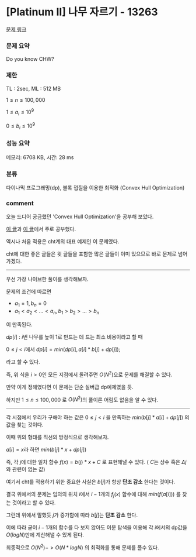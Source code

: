 
# [Platinum II] 나무 자르기 - 13263

[문제 링크](https://www.acmicpc.net/problem/13263)

### 문제 요약

<p> Do you know CHW? </p>

### 제한

TL : 2sec, ML : 512 MB

$1 ≤ n ≤ 100,000$

$1 ≤ a_i ≤ 10^9$

$0 ≤ b_i ≤ 10^9$

### 성능 요약

메모리: 6708 KB, 시간: 28 ms

### 분류

다이나믹 프로그래밍(dp), 볼록 껍질을 이용한 최적화 (Convex Hull Optimization)

### comment

오늘 드디어 궁금했던 'Convex Hull Optimization'을 공부해 보았다.

[이 글](https://koosaga.com/242)과 [이 글](https://m.blog.naver.com/kks227/221418495037)에서 주로 공부했다.

역시나 처음 적용은 cht계의 대표 예제인 이 문제였다.

cht에 대한 좋은 글들은 윗 글들을 포함한 많은 글들이 이미 있으므로 바로 문제로 넘어가겠다.

-----------------------------------------------------------------------------------------------------------------------------------------------------------------------

우선 가장 나이브한 풀이를 생각해보자.

문제의 조건에 따르면

* $a_1 = 1, b_n = 0$
* $a_1 < a_2 < ... < a_n, b_1 > b_2 > ... > b_n$

이 만족된다.

$dp[i]$ : $i$번 나무를 높이 1로 만드는 데 드는 최소 비용이라고 할 때

$0 ≤ j < i$에서 $dp[i] = min(dp[i], a[i] * b[j] + dp[j]);$

라고 할 수 있다.

즉, 위 식을 $i > 0$인 모든 지점에서 돌려주면 $O(N^2)$으로 문제를 해결할 수 있다.

만약 이게 정해였다면 이 문제는 단순 실버급 dp예제였을 듯.

하지만 $1 ≤ n ≤ 100,000$ 로 $O(N^2)$의 풀이론 어림도 없음을 알 수 있다.

-----------------------------------------------------------------------------------------------------------------------------------------------------------------------

각 시점에서 우리가 구해야 하는 값은 $0 ≤ j < i$ 을 만족하는 $min(b[j] * a[i] + dp[j])$ 의 값을 찾는 것이다.

이때 위의 형태를 직선의 방정식으로 생각해보자.

$a[i] = x$라 하면 $min(b[j] * x + dp[j])$

즉, 각 $j$에 대한 일차 함수 $f(x) = b(j) * x + C$ 로 표현해낼 수 있다. ( $C$는 상수 혹은 $Δj$와 관련이 없는 값)

여기서 cht를 적용하기 위한 중요한 사실은 $b[j]$가 항상 **단조 감소** 한다는 것이다.

결국 위에서의 문제는 임의의 위치 $i$에서 $i - 1$개의 $f_j(x)$ 함수에 대해 $min(f(a[i]))$ 를 찾는 것이라고 할 수 있다.

그런데 위에서 말했듯 $j$가 증가함에 따라 $b[j]$는 **단조 감소** 한다.

이에 따라 굳이 $i - 1$개의 함수를 다 보지 않아도 이분 탐색을 이용해 각 $i$에서의 dp값을 $O(logN)$만에 계산해낼 수 있게 된다.

최종적으로 $O(N^2) -> O(N * logN)$ 의 최적화를 통해 문제를 풀수 있다.
